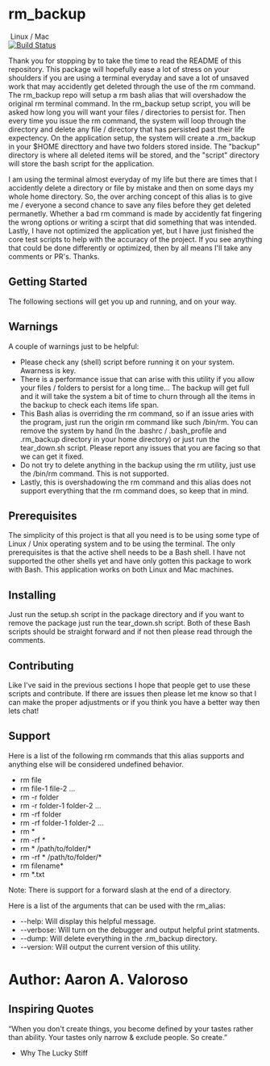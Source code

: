 # rm_backup

&nbsp;Linux / Mac  
[![Build Status](https://travis-ci.org/AaronV77/rm_backup.svg?branch=master)](https://travis-ci.org/AaronV77/rm_backup)

Thank you for stopping by to take the time to read the README of this repository. This package will hopefully ease a lot of stress on your shoulders if you are using a terminal everyday and save a lot of unsaved work that may accidently get deleted through the use of the rm command. The rm_backup repo will setup a rm bash alias that will overshadow the original rm terminal command. In the rm_backup setup script, you will be asked how long you will want your files / directories to persist for. Then every time you issue the rm command, the system will loop through the directory and delete any file / directory that has persisted past their life expectency. On the application setup, the system will create a .rm_backup in your $HOME directtory and have two folders stored inside. The "backup" directory is where all deleted items will be stored, and the "script" directory will store the bash script for the application. 

I am using the terminal almost everyday of my life but there are times that I accidently delete a directory or file by mistake and then on some days my whole home directory. So, the over arching concept of this alias is to give me / everyone a second chance to save any files before they get deleted permanetly. Whether a bad rm command is made by accidently fat fingering the wrong options or writing a scirpt that did something that was intended. Lastly, I have not optimized the application yet, but I have just finished the core test scripts to help with the accuracy of the project. If you see anything that could be done differently or optimized, then by all means I'll take any comments or PR's. Thanks.


## Getting Started

The following sections will get you up and running, and on your way.

## Warnings

A couple of warnings just to be helpful:
- Please check any (shell) script before running it on your system. Awarness is key.
- There is a performance issue that can arise with this utility if you allow your files / folders to persist for a long time... The backup will get full and it will take the system a bit of time to churn through all the items in the backup to check each items life span.
- This Bash alias is overriding the rm command, so if an issue aries with the program, just run the origin rm command like such /bin/rm. You can remove the system by hand (In the .bashrc / .bash_profile and .rm_backup directory in your home directory) or just run the tear_down.sh script. Please report any issues that you are facing so that we can get it fixed.
- Do not try to delete anything in the backup using the rm utility, just use the /bin/rm command. This is not supported.
- Lastly, this is overshadowing the rm command and this alias does not support everything that the rm command does, so keep that in mind.

## Prerequisites

The simplicity of this project is that all you need is to be using some type of Linux / Unix operating system and to be using the terminal. The only prerequisites is that the active shell needs to be a Bash shell. I have not supported the other shells yet and have only gotten this package to work with Bash. This application works on both Linux and Mac machines. 

## Installing

Just run the setup.sh script in the package directory and if you want to remove the package just run the tear_down.sh script. Both of these Bash scripts should be straight forward and if not then please read through the comments.

## Contributing

Like I've said in the previous sections I hope that people get to use these scripts and contribute. If there are issues then please let me know so that I can make the proper adjustments or if you think you have a better way then lets chat! 

## Support

Here is a list of the following rm commands that this alias supports and anything else will be considered undefined behavior.

- rm file
- rm file-1 file-2 ...
- rm -r folder
- rm -r folder-1 folder-2 ...
- rm -rf folder
- rm -rf folder-1 folder-2 ...
- rm *
- rm -rf *
- rm * /path/to/folder/*
- rm -rf * /path/to/folder/*
- rm filename*
- rm *.txt

Note: There is support for a forward slash at the end of a directory.

Here is a list of the arguments that can be used with the rm_alias:
- --help:       Will display this helpful message.
- --verbose:    Will turn on the debugger and output helpful print statments.
- --dump:       Will delete everything in the .rm_backup directory.
- --version:    Will output the current version of this utility.


# Author: Aaron A. Valoroso

## Inspiring Quotes

“When you don't create things, you become defined by your tastes rather than ability. Your tastes only narrow & exclude people. So create.” 
 - Why The Lucky Stiff

